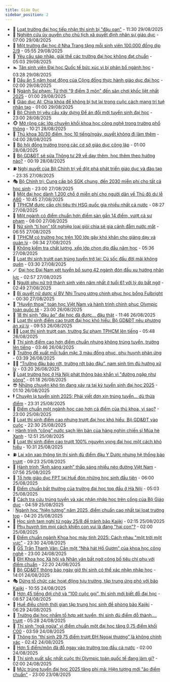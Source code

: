 ```yaml
---
title: Giáo Dục
sidebar_position: 2
---
```


<!-- dantri-giao-duc:START -->
- 🤡 [Loạt trường đại học tiếp nhận thí sinh bị &quot;đậu oan&quot;](https://dantri.com.vn/giao-duc/loat-truong-dai-hoc-tiep-nhan-thi-sinh-bi-dau-oan-20250829161715271.htm) - 11:30 29/08/2025
- 🗽 [Nghiên cứu ủy quyền cho chủ tịch xã quyết định nhân sự giáo dục](https://dantri.com.vn/giao-duc/nghien-cuu-uy-quyen-cho-chu-tich-xa-quyet-dinh-nhan-su-giao-duc-20250829121230979.htm) - 07:00 29/08/2025
- 🚦 [Một trường đại học ở Nha Trang tặng mỗi sinh viên 100.000 đồng dịp 2/9](https://dantri.com.vn/giao-duc/mot-truong-dai-hoc-o-nha-trang-tang-moi-sinh-vien-100000-dong-dip-29-20250829115546316.htm) - 05:55 29/08/2025
- 🌋 [Yêu cầu sáp nhập, giải thể các trường đại học không đạt chuẩn](https://dantri.com.vn/giao-duc/yeu-cau-sap-nhap-giai-the-cac-truong-dai-hoc-khong-dat-chuan-20250829112024454.htm) - 05:03 29/08/2025
- 🏊 [Tân sinh viên Đại học Quốc tế bức xúc vì bị phân bổ ngành học](https://dantri.com.vn/giao-duc/tan-sinh-vien-dai-hoc-quoc-te-buc-xuc-vi-bi-phan-bo-nganh-hoc-20250829092220955.htm) - 03:28 29/08/2025
- 🎃 [Dấu ấn 5 năm hoạt động của Cộng đồng thực hành giáo dục đại học](https://dantri.com.vn/giao-duc/dau-an-5-nam-hoat-dong-cua-cong-dong-thuc-hanh-giao-duc-dai-hoc-20250829084737646.htm) - 02:00 29/08/2025
- 💄 [Ngành Sư phạm: Từ thời &quot;9 điểm 3 môn&quot; đến sân chơi khốc liệt nhất 2025](https://dantri.com.vn/giao-duc/nganh-su-pham-tu-thoi-9-diem-3-mon-den-san-choi-khoc-liet-nhat-2025-20250829070013312.htm) - 01:00 29/08/2025
- 🦅 [Giáo dục AI: Chìa khóa để không bị tụt lại trong cuộc cách mạng trí tuệ nhân tạo](https://dantri.com.vn/giao-duc/giao-duc-ai-chia-khoa-de-khong-bi-tut-lai-trong-cuoc-cach-mang-tri-tue-nhan-tao-20250828231535142.htm) - 01:00 29/08/2025
- 🚦 [Bộ Chính trị yêu cầu xây dựng Đề án đổi mới tuyển sinh đại học](https://dantri.com.vn/giao-duc/bo-chinh-tri-yeu-cau-xay-dung-de-an-doi-moi-tuyen-sinh-dai-hoc-20250828180709122.htm) - 23:00 28/08/2025
- 🐵 [Mở rộng các lớp chuyên khối khoa học công nghệ trong trường phổ thông](https://dantri.com.vn/giao-duc/mo-rong-cac-lop-chuyen-khoi-khoa-hoc-cong-nghe-trong-truong-pho-thong-20250828171650473.htm) - 10:21 28/08/2025
- 🐘 [Thủ khoa 30/30 điểm, học 10 tiếng/ngày, quyết không đi làm thêm](https://dantri.com.vn/giao-duc/thu-khoa-3030-diem-hoc-10-tiengngay-quyet-khong-di-lam-them-20250828093343674.htm) - 04:00 28/08/2025
- 🦏 [Bỏ hội đồng trường trong các cơ sở giáo dục công lập](https://dantri.com.vn/giao-duc/bo-hoi-dong-truong-trong-cac-co-so-giao-duc-cong-lap-20250828072459266.htm) - 01:00 28/08/2025
- 💼 [Bộ GD&amp;ĐT sẽ sửa Thông tư 29 về dạy thêm, học thêm theo hướng nào?](https://dantri.com.vn/giao-duc/bo-gddt-se-sua-thong-tu-29-ve-day-them-hoc-them-theo-huong-nao-20250828065151335.htm) - 00:19 28/08/2025
- ⛽️ [Nghị quyết của Bộ Chính trị về đột phá phát triển giáo dục và đào tạo](https://dantri.com.vn/xa-hoi/nghi-quyet-cua-bo-chinh-tri-ve-dot-pha-phat-trien-giao-duc-va-dao-tao-20250827193254293.htm) - 23:35 27/08/2025
- 🎭 [Bộ Chính trị: Cung cấp bộ SGK chung, đến 2030 miễn phí cho tất cả học sinh](https://dantri.com.vn/giao-duc/bo-chinh-tri-cung-cap-bo-sgk-chung-den-2030-mien-phi-cho-tat-ca-hoc-sinh-20250827092836559.htm) - 23:00 27/08/2025
- 🎃 [Một đại học dành 1.200 chỗ ở miễn phí cho người dân về Thủ đô dự lễ A80](https://dantri.com.vn/giao-duc/mot-dai-hoc-danh-1200-cho-o-mien-phi-cho-nguoi-dan-ve-thu-do-du-le-a80-20250827172558963.htm) - 10:45 27/08/2025
- 🚀 [TPHCM được cấp chỉ tiêu thi HSG quốc gia nhiều nhất cả nước](https://dantri.com.vn/giao-duc/tphcm-duoc-cap-chi-tieu-thi-hsg-quoc-gia-nhieu-nhat-ca-nuoc-20250827150603224.htm) - 08:27 27/08/2025
- 👀 [Một ngành có điểm chuẩn hơn điểm sàn gần 14 điểm, vượt cả sư phạm](https://dantri.com.vn/giao-duc/mot-nganh-co-diem-chuan-hon-diem-san-gan-14-diem-vuot-ca-su-pham-20250827140833442.htm) - 08:00 27/08/2025
- 🌝 [Nữ sinh “tí hon” tốt nghiệp loại giỏi chia sẻ gia cảnh đẫm nước mắt](https://dantri.com.vn/giao-duc/nu-sinh-ti-hon-tot-nghiep-loai-gioi-chia-se-gia-canh-dam-nuoc-mat-20250827131641490.htm) - 06:55 27/08/2025
- 🤗 [TPHCM có trường học trên 100 lớp gây khó khăn cho giảng dạy và quản lý](https://dantri.com.vn/giao-duc/tphcm-co-truong-hoc-tren-100-lop-gay-kho-khan-cho-giang-day-va-quan-ly-20250827131049367.htm) - 06:34 27/08/2025
- 🦄 [Không kiểm tra chất lượng, xếp lớp chọn dịp đầu năm học](https://dantri.com.vn/giao-duc/khong-kiem-tra-chat-luong-xep-lop-chon-dip-dau-nam-hoc-20250827115719509.htm) - 05:36 27/08/2025
- 🦍 [Loạt thí sinh trượt oan trúng tuyển trở lại: Cú sốc đầu đời mãi không quên](https://dantri.com.vn/giao-duc/loat-thi-sinh-truot-oan-trung-tuyen-tro-lai-cu-soc-dau-doi-mai-khong-quen-20250827094652926.htm) - 03:30 27/08/2025
- 🪄 [Đại học Đại Nam xét tuyển bổ sung 42 ngành đón đầu xu hướng nhân lực](https://dantri.com.vn/giao-duc/dai-hoc-dai-nam-xet-tuyen-bo-sung-42-nganh-don-dau-xu-huong-nhan-luc-20250827095329475.htm) - 02:57 27/08/2025
- 🦆 [Người phụ nữ trở thành sinh viên năm nhất ở tuổi 61 với lý do bất ngờ](https://dantri.com.vn/giao-duc/nguoi-phu-nu-tro-thanh-sinh-vien-nam-nhat-o-tuoi-61-voi-ly-do-bat-ngo-20250827094008986.htm) - 02:49 27/08/2025
- 🚀 [Bí quyết nữ dược sĩ BV Nhi Trung ương chinh phục học bổng Fulbright](https://dantri.com.vn/giao-duc/bi-quyet-nu-duoc-si-bv-nhi-trung-uong-chinh-phuc-hoc-bong-fulbright-20250827013130958.htm) - 00:30 27/08/2025
- 🦒 [&quot;Huyền thoại&quot; toán học Việt Nam và hành trình chinh phục Olympic toán quốc tế](https://dantri.com.vn/giao-duc/huyen-thoai-toan-hoc-viet-nam-va-hanh-trinh-chinh-phuc-olympic-toan-quoc-te-20250826164430094.htm) - 23:00 26/08/2025
- 🤡 [18 thí sinh &quot;đậu ảo&quot; đại học đã được... đậu thật](https://dantri.com.vn/giao-duc/18-thi-sinh-dau-ao-dai-hoc-da-duoc-dau-that-20250826181825064.htm) - 11:46 26/08/2025
- 🤔 [Loạt thí sinh điểm cao trượt đại học khó hiểu: Bộ GD&amp;ĐT nêu phương án xử lý](https://dantri.com.vn/giao-duc/loat-thi-sinh-diem-cao-truot-dai-hoc-kho-hieu-bo-gddt-neu-phuong-an-xu-ly-20250826101707730.htm) - 09:53 26/08/2025
- 🧑‍💻 [Loạt thí sinh trượt oan, trường Sư phạm TPHCM lên tiếng](https://dantri.com.vn/giao-duc/loat-thi-sinh-truot-oan-truong-su-pham-tphcm-len-tieng-20250826124223377.htm) - 05:48 26/08/2025
- 🤡 [Thí sinh điểm cao hơn điểm chuẩn nhưng không trúng tuyển, trường lên tiếng](https://dantri.com.vn/giao-duc/thi-sinh-diem-cao-hon-diem-chuan-nhung-khong-trung-tuyen-truong-len-tieng-20250826103954359.htm) - 03:46 26/08/2025
- 🧠 [Trường đề xuất mỗi tuần mặc 3 màu đồng phục, phụ huynh phản ứng](https://dantri.com.vn/giao-duc/truong-de-xuat-moi-tuan-mac-3-mau-dong-phuc-phu-huynh-phan-ung-20250826094721258.htm) - 03:39 26/08/2025
- 🧑‍💻 [“Trường đậu báo rớt, trường rớt báo đậu”, nam sinh tìm đủ hướng xử lý](https://dantri.com.vn/giao-duc/truong-dau-bao-rot-truong-rot-bao-dau-nam-sinh-tim-du-huong-xu-ly-20250826095655538.htm) - 03:20 26/08/2025
- 🧠 [Loạt trường học ở Hà Nội phát thông báo khẩn vì &quot;đường ngập như sông&quot;](https://dantri.com.vn/giao-duc/loat-truong-hoc-o-ha-noi-phat-thong-bao-khan-vi-duong-ngap-nhu-song-20250826080938958.htm) - 01:18 26/08/2025
- 😎 [Những chuyện khó tin đang xảy ra tại kỳ tuyển sinh đại học 2025](https://dantri.com.vn/giao-duc/nhung-chuyen-kho-tin-dang-xay-ra-tai-ky-tuyen-sinh-dai-hoc-2025-20250826005833330.htm) - 01:10 26/08/2025
- 🕴 [Chuyện lạ tuyển sinh 2025: Phải viết đơn xin trúng tuyển… dù thừa điểm](https://dantri.com.vn/giao-duc/chuyen-la-tuyen-sinh-2025-phai-viet-don-xin-trung-tuyen-du-thua-diem-20250826013548149.htm) - 23:31 25/08/2025
- 🧠 [Điểm chuẩn một ngành học cao hơn cả điểm của thủ khoa, vì sao?](https://dantri.com.vn/giao-duc/diem-chuan-mot-nganh-hoc-cao-hon-ca-diem-cua-thu-khoa-vi-sao-20250825175828220.htm) - 23:00 25/08/2025
- 🚀 [Loạt thí sinh điểm cao nhưng trượt đại học khó hiểu, Bộ GD&amp;ĐT vào cuộc](https://dantri.com.vn/giao-duc/loat-thi-sinh-diem-cao-nhung-truot-dai-hoc-kho-hieu-bo-gddt-vao-cuoc-20250825221502206.htm) - 22:30 25/08/2025
- 🕯 [Hành trình “cõng” nước sạch lên bản của hàng nghìn chiến sĩ Mùa hè Xanh](https://dantri.com.vn/giao-duc/hanh-trinh-cong-nuoc-sach-len-ban-cua-hang-nghin-chien-si-mua-he-xanh-20250825194631305.htm) - 12:51 25/08/2025
- 🧰 [Loạt thí sinh điểm cao trượt 100% nguyện vọng đại học một cách khó hiểu](https://dantri.com.vn/giao-duc/loat-thi-sinh-diem-cao-truot-100-nguyen-vong-dai-hoc-mot-cach-kho-hieu-20250825172108628.htm) - 10:31 25/08/2025
- ⛽️ [Lại xôn xao thông tin thí sinh đủ điểm đậu Y Dược nhưng hệ thống báo trượt](https://dantri.com.vn/giao-duc/lai-xon-xao-thong-tin-thi-sinh-du-diem-dau-y-duoc-nhung-he-thong-bao-truot-20250825161219166.htm) - 09:23 25/08/2025
- 🤖 [Hành trình “Ánh sáng xanh” thắp sáng nhiều nẻo đường Việt Nam](https://dantri.com.vn/giao-duc/hanh-trinh-anh-sang-xanh-thap-sang-nhieu-neo-duong-viet-nam-20250825145007533.htm) - 07:56 25/08/2025
- 🦍 [Tổ hợp giáo dục FPT tại Huế đón những học sinh đầu tiên](https://dantri.com.vn/giao-duc/to-hop-giao-duc-fpt-tai-hue-don-nhung-hoc-sinh-dau-tien-20250825104903979.htm) - 06:00 25/08/2025
- 🐘 [Điểm chuẩn bất thường của trường đại học top đầu ở Hà Nội](https://dantri.com.vn/giao-duc/diem-chuan-bat-thuong-cua-truong-dai-hoc-top-dau-o-ha-noi-20250825114916691.htm) - 05:03 25/08/2025
- 🌊 [Cách tra cứu trúng tuyển và xác nhận nhập học trên cổng của Bộ Giáo dục](https://dantri.com.vn/giao-duc/cach-tra-cuu-trung-tuyen-va-xac-nhan-nhap-hoc-tren-cong-cua-bo-giao-duc-20250825115146631.htm) - 04:59 25/08/2025
- 🕯 [Ngành học “hiện tượng” năm 2025, điểm chuẩn cao nhất tại loạt trường top](https://dantri.com.vn/giao-duc/nganh-hoc-hien-tuong-nam-2025-diem-chuan-cao-nhat-tai-loat-truong-top-20250825110437359.htm) - 04:20 25/08/2025
- 🐎 [Học sinh tạm nghỉ từ ngày 25/8 để tránh bão Kajiki](https://dantri.com.vn/giao-duc/hoc-sinh-tam-nghi-tu-ngay-258-de-tranh-bao-kajiki-20250824231545582.htm) - 02:15 25/08/2025
- 🐻 [Phụ huynh tìm mọi cách khiến con vui là đang &quot;hại con&quot;?](https://dantri.com.vn/giao-duc/phu-huynh-tim-moi-cach-khien-con-vui-la-dang-hai-con-20250824223123030.htm) - 02:00 25/08/2025
- 🐎 [Điểm chuẩn ngành Khoa học máy tính 2025: Cách nhau &quot;một trời một vực&quot;](https://dantri.com.vn/giao-duc/diem-chuan-nganh-khoa-hoc-may-tinh-2025-cach-nhau-mot-troi-mot-vuc-20250824223905138.htm) - 23:30 24/08/2025
- 🫣 [GS Trần Thanh Vân: Cần một “Nhà hát Hồ Gươm” của khoa học công nghệ](https://dantri.com.vn/giao-duc/gs-tran-thanh-van-can-mot-nha-hat-ho-guom-cua-khoa-hoc-cong-nghe-20250821201054333.htm) - 23:00 24/08/2025
- 🤭 [ĐH Khoa học Xã hội và Nhân văn bất ngờ công bố tiêu chí phụ với điểm chuẩn](https://dantri.com.vn/giao-duc/dh-khoa-hoc-xa-hoi-va-nhan-van-bat-ngo-cong-bo-tieu-chi-phu-voi-diem-chuan-20250824220045788.htm) - 22:20 24/08/2025
- 🥳 [Bộ GD&amp;ĐT thông báo ngày giờ thí sinh có thể xác nhận nhập học](https://dantri.com.vn/giao-duc/bo-gddt-thong-bao-ngay-gio-thi-sinh-co-the-xac-nhan-nhap-hoc-20250824204900311.htm) - 14:01 24/08/2025
- 🎭 [Dừng tổ chức các hoạt động tựu trường, tập trung ứng phó với bão Kajiki](https://dantri.com.vn/giao-duc/dung-to-chuc-cac-hoat-dong-tuu-truong-tap-trung-ung-pho-voi-bao-kajiki-20250824174558157.htm) - 10:55 24/08/2025
- 🥸 [Hơn 45 tiếng đợi chờ và “100 cuộc gọi”, thí sinh mới biết đỗ đại học](https://dantri.com.vn/giao-duc/hon-45-tieng-doi-cho-va-100-cuoc-goi-thi-sinh-moi-biet-do-dai-hoc-20250824153859724.htm) - 08:57 24/08/2025
- 🦣 [Huế điều chỉnh thời gian tập trung học sinh đề phòng bão Kajiki](https://dantri.com.vn/giao-duc/hue-dieu-chinh-thoi-gian-tap-trung-hoc-sinh-de-phong-bao-kajiki-20250824132514430.htm) - 06:29 24/08/2025
- 🤔 [Trường đại học nhầm tổ hợp xét tuyển, thí sinh đủ điểm đỗ thành.... trượt](https://dantri.com.vn/giao-duc/truong-dai-hoc-nham-to-hop-xet-tuyen-thi-sinh-du-diem-do-thanh-truot-20250824121928629.htm) - 05:28 24/08/2025
- 🦣 [Thí sinh “ngã ngửa&quot; vì điểm chuẩn một đại học tăng 0,75 điểm khối C00](https://dantri.com.vn/giao-duc/thi-sinh-nga-ngua-vi-diem-chuan-mot-dai-hoc-tang-075-diem-khoi-c00-20250824104803498.htm) - 03:59 24/08/2025
- 🐲 [Thông tin “thí sinh 29,75 điểm trượt ĐH Ngoại thương” là không chính xác](https://dantri.com.vn/giao-duc/thong-tin-thi-sinh-2975-diem-truot-dh-ngoai-thuong-la-khong-chinh-xac-20250824093250247.htm) - 02:42 24/08/2025
- 🔭 [Hơn 5 điểm/môn đã đỗ ngay vào trường top đầu cả nước](https://dantri.com.vn/giao-duc/hon-5-diemmon-da-do-ngay-vao-truong-top-dau-ca-nuoc-20250824081437672.htm) - 02:00 24/08/2025
- 🥷 [Thí sinh xuất sắc nhất cuộc thi Olympic toán quốc tế đang làm gì?](https://dantri.com.vn/giao-duc/thi-sinh-xuat-sac-nhat-cuoc-thi-olympic-toan-quoc-te-dang-lam-gi-20250822173401346.htm) - 02:00 24/08/2025
- 🎊 [Mức trúng tuyển đại học 2025 tăng phi mã: Hiện tượng mới &quot;ảo điểm chuẩn&quot;](https://dantri.com.vn/giao-duc/muc-trung-tuyen-dai-hoc-2025-tang-phi-ma-hien-tuong-moi-ao-diem-chuan-20250823191749597.htm) - 23:00 23/08/2025<!-- dantri-giao-duc:END -->
